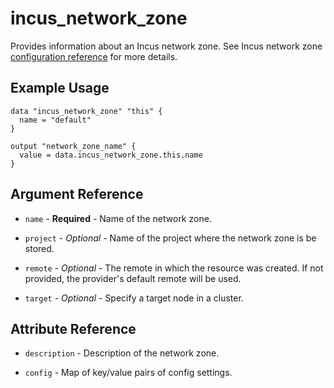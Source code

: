 # incus_network_zone

Provides information about an Incus network zone.
See Incus network zone [configuration reference](https://linuxcontainers.org/incus/docs/main/howto/network_zones/) for more details.

## Example Usage

```hcl
data "incus_network_zone" "this" {
  name = "default"
}

output "network_zone_name" {
  value = data.incus_network_zone.this.name
}
```

## Argument Reference

* `name` - **Required** - Name of the network zone.

* `project` - *Optional* - Name of the project where the network zone is be stored.

* `remote` - *Optional* - The remote in which the resource was created. If
  not provided, the provider's default remote will be used.

* `target` - *Optional* - Specify a target node in a cluster.

## Attribute Reference

* `description` - Description of the network zone.

* `config` - Map of key/value pairs of config settings.
